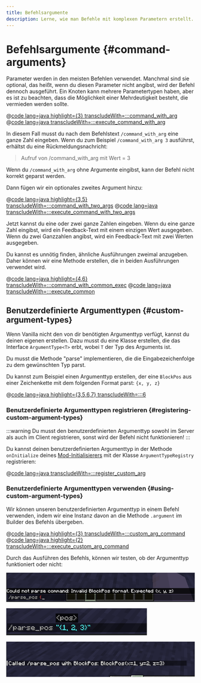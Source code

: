 ```yaml
---
title: Befehlsargumente
description: Lerne, wie man Befehle mit komplexen Parametern erstellt.
---
```


# Befehlsargumente {#command-arguments}

Parameter werden in den meisten Befehlen verwendet. Manchmal sind sie optional, das heißt, wenn du diesen Parameter nicht angibst, wird der Befehl dennoch ausgeführt. Ein Knoten kann mehrere Parametertypen haben, aber es ist zu beachten, dass die Möglichkeit einer
Mehrdeutigkeit besteht, die vermieden werden sollte.

@[code lang=java highlight={3} transcludeWith=:::command_with_arg](@/reference/latest/src/main/java/com/example/docs/command/FabricDocsReferenceCommands.java)
@[code lang=java transcludeWith=:::execute_command_with_arg](@/reference/latest/src/main/java/com/example/docs/command/FabricDocsReferenceCommands.java)

In diesem Fall musst du nach dem Befehlstext `/command_with_arg` eine ganze Zahl eingeben. Wenn du zum Beispiel `/command_with_arg 3` ausführst, erhältst du eine Rückmeldungsnachricht:

> Aufruf von /command_with_arg mit Wert = 3

Wenn du `/command_with_arg` ohne Argumente eingibst, kann der Befehl nicht korrekt geparst werden.

Dann fügen wir ein optionales zweites Argument hinzu:

@[code lang=java highlight={3,5} transcludeWith=:::command_with_two_args](@/reference/latest/src/main/java/com/example/docs/command/FabricDocsReferenceCommands.java)
@[code lang=java transcludeWith=:::execute_command_with_two_args](@/reference/latest/src/main/java/com/example/docs/command/FabricDocsReferenceCommands.java)

Jetzt kannst du eine oder zwei ganze Zahlen eingeben. Wenn du eine ganze Zahl eingibst, wird ein Feedback-Text mit einem einzigen Wert ausgegeben. Wenn du zwei Ganzzahlen angibst, wird ein Feedback-Text mit zwei Werten ausgegeben.

Du kannst es unnötig finden, ähnliche Ausführungen zweimal anzugeben. Daher können wir eine Methode erstellen, die in beiden Ausführungen verwendet wird.

@[code lang=java highlight={4,6} transcludeWith=:::command_with_common_exec](@/reference/latest/src/main/java/com/example/docs/command/FabricDocsReferenceCommands.java)
@[code lang=java transcludeWith=:::execute_common](@/reference/latest/src/main/java/com/example/docs/command/FabricDocsReferenceCommands.java)

## Benutzerdefinierte Argumenttypen {#custom-argument-types}

Wenn Vanilla nicht den von dir benötigten Argumenttyp verfügt, kannst du deinen eigenen erstellen. Dazu musst du eine Klasse erstellen, die das Interface `ArgumentType<T>` erbt, wobei `T` der Typ des Arguments ist.

Du musst die Methode "parse" implementieren, die die Eingabezeichenfolge zu dem gewünschten Typ parst.

Du kannst zum Beispiel einen Argumenttyp erstellen, der eine `BlockPos` aus einer Zeichenkette mit dem folgenden Format parst: `{x, y, z}`

@[code lang=java highlight={3,5,6,7} transcludeWith=:::6](@/reference/latest/src/main/java/com/example/docs/command/FabricDocsReferenceCommands.java)

### Benutzerdefinierte Argumenttypen registrieren {#registering-custom-argument-types}

:::warning
Du musst den benutzerdefinierten Argumenttyp sowohl im Server als auch im Client registrieren, sonst wird der Befehl nicht funktionieren!
:::

Du kannst deinen benutzerdefinierten Argumenttyp in der Methode `onInitialize` deines [Mod-Initialisierers](./getting-started/project-structure#entrypoints) mit der Klasse `ArgumentTypeRegistry` registrieren:

@[code lang=java transcludeWith=:::register_custom_arg](@/reference/latest/src/main/java/com/example/docs/command/FabricDocsReferenceCommands.java)

### Benutzerdefinierte Argumenttypen verwenden {#using-custom-argument-types}

Wir können unseren benutzerdefinierten Argumenttyp in einem Befehl verwenden, indem wir eine Instanz davon an die Methode `.argument` im Builder des Befehls übergeben.

@[code lang=java highlight={3} transcludeWith=:::custom_arg_command](@/reference/latest/src/main/java/com/example/docs/command/FabricDocsReferenceCommands.java)
@[code lang=java highlight={2} transcludeWith=:::execute_custom_arg_command](@/reference/latest/src/main/java/com/example/docs/command/FabricDocsReferenceCommands.java)

Durch das Ausführen des Befehls, können wir testen, ob der Argumenttyp funktioniert oder nicht:

![Ungültiges Argument](/assets/develop/commands/custom-arguments_fail.png)

![Gültiges Argument](/assets/develop/commands/custom-arguments_valid.png)

![Ergebnis des Befehls](/assets/develop/commands/custom-arguments_result.png)

